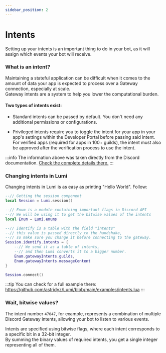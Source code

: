 ```yaml
---
sidebar_position: 2
---
```


# Intents

Setting up your intents is an important thing to do in your bot, as it will assign which events your bot will receive.

### What is an intent?

Maintaining a stateful application can be difficult when it comes to the amount of data your app is expected to process over a Gateway connection, especially at scale.  
Gateway intents are a system to help you lower the computational burden.

#### Two types of intents exist:

- Standard intents can be passed by default. You don't need any additional permissions or configurations.

- Privileged intents require you to toggle the intent for your app in your app's settings within the Developer Portal before passing said intent.  
For verified apps (required for apps in 100+ guilds), the intent must also be approved after the verification process to use the intent.

:::info 
The information above was taken directly from the Discord documentation. [Check the complete details there.](https://discord.com/developers/docs/topics/gateway#gateway-intents)
:::

### Changing intents in Lumi

Changing intents in Lumi is as easy as printing "Hello World". Follow:
```lua
--// Getting the session component
local Session = Lumi.session()

--// Enum is a module containing important flags in Discord API
--// We will be using it to get the bitwise values of the intents
local Enum = Lumi.enums

--// Identify is a table with the field "intents"
--// this value is passed directly to the handshake,
--// so make sure you change it before connecting to the gateway.
Session.identify.intents = {
    --// We send it as a table of intents,
    --// and then Lumi converts it to a bigger number.
    Enum.gatewayIntents.guilds,
    Enum.gatewayIntents.messageContent
}

Session.connect()
```

:::tip
You can check for a full example there: https://github.com/astridyz/Lumi/blob/main/examples/intents.lua
:::

### Wait, bitwise values?

The intent number `47047`, for example, represents a combination of multiple Discord Gateway intents, allowing your bot to listen to various events.

Intents are specified using bitwise flags, where each intent corresponds to a specific bit in a 32-bit integer.  
By summing the binary values of required intents, you get a single integer representing all of them.